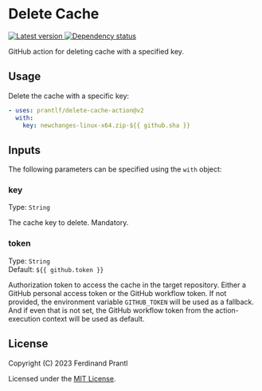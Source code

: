 # Delete Cache

[![Latest version](https://img.shields.io/npm/v/delete-cache-action) ![Dependency status](https://img.shields.io/librariesio/release/npm/delete-cache-action)](https://www.npmjs.com/package/delete-cache-action)

GitHub action for deleting cache with a specified key.

## Usage

Delete the cache with a specific key:

```yml
- uses: prantlf/delete-cache-action@v2
  with:
    key: newchanges-linux-x64.zip-${{ github.sha }}
```

## Inputs

The following parameters can be specified using the `with` object:

### key

Type: `String`<br>

The cache key to delete. Mandatory.

### token

Type: `String`<br>
Default: `${{ github.token }}`

Authorization token to access the cache in the target repository. Either a GitHub personal access token or the GitHub workflow token. If not provided, the environment variable `GITHUB_TOKEN` will be used as a fallback. And if even that is not set, the GitHub workflow token from the action-execution context will be used as default.

## License

Copyright (C) 2023 Ferdinand Prantl

Licensed under the [MIT License].

[MIT License]: http://en.wikipedia.org/wiki/MIT_License
